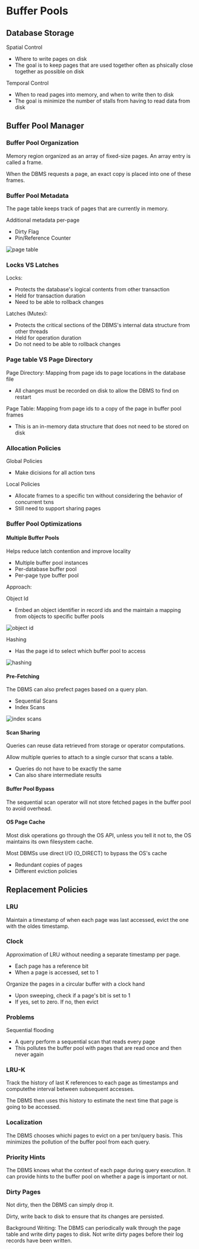 # Buffer Pools

## Database Storage

Spatial Control

- Where to write pages on disk
- The goal is to keep pages that are used together often as phsically close together as possible on disk

Temporal Control

- When to read pages into memory, and when to write then to disk
- The goal is minimize the number of stalls from having to read data from disk

## Buffer Pool Manager

### Buffer Pool Organization

Memory region organized as an array of fixed-size pages. An array entry is called a frame.

When the DBMS requests a page, an exact copy is placed into one of these frames.

### Buffer Pool Metadata

The page table keeps track of pages that are currently in memory.

Additional metadata per-page

- Dirty Flag
- Pin/Reference Counter

![page table](./images/page_table.png)

### Locks VS Latches

Locks:

- Protects the database's logical contents from other transaction
- Held for transaction duration
- Need to be able to rollback changes

Latches (Mutex):

- Protects the critical sections of the DBMS's internal data structure from other threads
- Held for operation duration
- Do not need to be able to rollback changes

### Page table VS Page Directory

Page Directory: Mapping from page ids to page locations in the database file

- All changes must be recorded on disk to allow the DBMS to find on restart

Page Table: Mapping from page ids to a copy of the page in buffer pool frames

- This is an in-memory data structure that does not need to be stored on disk

### Allocation Policies

Global Policies

- Make dicisions for all action txns

Local Policies

- Allocate frames to a specific txn without considering the behavior of concurrent txns
- Still need to support sharing pages

### Buffer Pool Optimizations

#### Multiple Buffer Pools

Helps reduce latch contention and improve locality

- Multiple buffer pool instances
- Per-database buffer pool
- Per-page type buffer pool

Approach:

Object Id

- Embed an object identifier in record ids and the maintain a mapping from objects to specific buffer pools

![object id](./images/buffer_pool_obj_id.png)

Hashing

- Has the page id to select which buffer pool to access

![hashing](./images/buffer_pool_hashing.png)

#### Pre-Fetching

The DBMS can also prefect pages based on a query plan.

- Sequential Scans
- Index Scans

![index scans](./images/pre_fetch_index_scan.png)

#### Scan Sharing

Queries can reuse data retrieved from storage or operator computations.

Allow multiple queries to attach to a single cursor that scans a table.

- Queries do not have to be exactly the same
- Can also share intermediate results

#### Buffer Pool Bypass

The sequential scan operator will not store fetched pages in the buffer pool to avoid overhead.

#### OS Page Cache

Most disk operations go through the OS API, unless you tell it not to, the OS maintains its own filesystem cache.

Most DBMSs use direct I/O (O_DIRECT) to bypass the OS's cache

- Redundant copies of pages
- Different eviction policies

## Replacement Policies

### LRU

Maintain a timestamp of when each page was last accessed, evict the one with the oldes timestamp.

### Clock

Approximation of LRU without needing a separate timestamp per page.

- Each page has a reference bit
- When a page is accessed, set to 1

Organize the pages in a circular buffer with a clock hand

- Upon sweeping, check if a page's bit is set to 1
- If yes, set to zero. If no, then evict

### Problems

Sequential flooding

- A query perform a sequential scan that reads every page
- This pollutes the buffer pool with pages that are read once and then never again

### LRU-K

Track the history of last K references to each page as timestamps and computethe interval between subsequent accesses.

The DBMS then uses this history to estimate the next time that page is going to be accessed.

### Localization

The DBMS chooses whichi pages to evict on a per txn/query basis. This minimizes the pollution of the buffer pool from each query.

### Priority Hints

The DBMS knows what the context of each page during query execution. It can provide hints to the buffer pool on whether a page is important or not.

### Dirty Pages

Not dirty, then the DBMS can simply drop it.

Dirty, write back to disk to ensure that its changes are persisted.

Background Writing: The DBMS can periodically walk through the page table and write dirty pages to disk. Not write dirty pages before their log records have been written.
